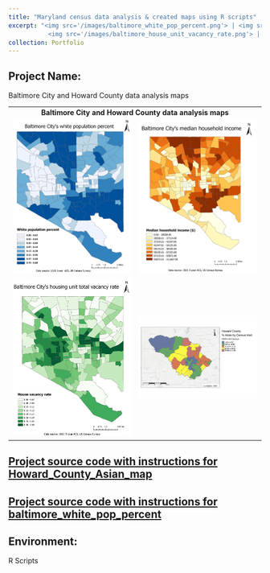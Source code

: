 ```yaml
---
title: "Maryland census data analysis & created maps using R scripts"
excerpt: "<img src='/images/baltimore_white_pop_percent.png'> | <img src='/images/baltimore_household_income.png'> | <br>
           <img src='/images/baltimore_house_unit_vacancy_rate.png'> |  <img src='/images/Howard_County_Asian_map.png'>"
collection: Portfolio
---
```


## Project Name: 
Baltimore City and Howard County data analysis maps

<table>
      <tr>
          <td colspan='2' align='center'><strong>Baltimore City and Howard County data analysis maps</strong></td>
      </tr>       
       <tr>
          <td width='50%'><img src='/images/baltimore_white_pop_percent.png'> </td>
          <td width='50%'><img src='/images/baltimore_household_income.png'> </td>
       </tr>
       <tr>
          <td width='50%'><img src='/images/baltimore_house_unit_vacancy_rate.png'> </td>
          <td width='50%'><img src='/images/Howard_County_Asian_map.png'> </td>
       </tr>
</table>


## <a href="/_pages/R_Projects.html">Project source code with instructions for Howard_County_Asian_map</a>

## <a href="/_pages/BaltimoreCityPopulationMap.html">Project source code with instructions for baltimore_white_pop_percent</a>


## Environment: 
R Scripts
